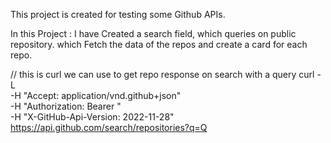 This project is created for testing some Github APIs.

In this Project :  I have Created a search field, which queries on public repository.
                   which Fetch the data of the repos and create a card for each repo.  


// this is curl we can use to get repo response on search with a query
curl -L \
  -H "Accept: application/vnd.github+json" \
  -H "Authorization: Bearer <YOUR-TOKEN>"\
  -H "X-GitHub-Api-Version: 2022-11-28" \
  https://api.github.com/search/repositories?q=Q
  
  
